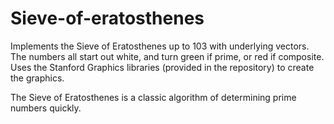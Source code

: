 # Sieve-of-eratosthenes
Implements the Sieve of Eratosthenes up to 103 with underlying vectors. The numbers all start out white, and turn green if prime, or red if composite. Uses the Stanford Graphics libraries (provided in the repository) to create the graphics.

The Sieve of Eratosthenes is a classic algorithm of determining prime numbers quickly. 

